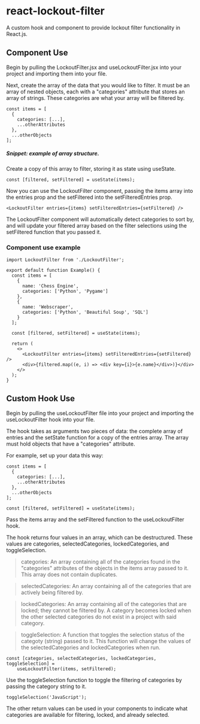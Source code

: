 # react-lockout-filter
A custom hook and component to provide lockout filter functionality in React.js.

## Component Use
Begin by pulling the LockoutFilter.jsx and useLockoutFilter.jsx into your project and importing them into your file.

Next, create the array of the data that you would like to filter. It must be an array of nested objects, each with a "categories" attribute that stores an array of strings. These categories are what your array will be filtered by.

```
const items = [
  {
    categories: [...],
    ...otherAttributes
  },
  ...otherObjects
];
```
##### Snippet: example of array structure.

Create a copy of this array to filter, storing it as state using useState.

```
const [filtered, setFiltered] = useState(items);
```

Now you can use the LockoutFilter component, passing the items array into the entries prop and the setFiltered into the setFilteredEntries prop.

```
<LockoutFilter entries={items} setFilteredEntries={setFiltered} />
```

The LockoutFilter component will automatically detect categories to sort by, and will update your filtered array based on the filter selections using the setFiltered function that you passed it.

### Component use example
```
import LockoutFilter from './LockoutFilter';

export default function Example() {
  const items = [
    {
      name: 'Chess Engine',
      categories: ['Python', 'Pygame']
    },
    {
      name: 'Webscraper',
      categories: ['Python', 'Beautiful Soup', 'SQL']
    }
  ];

  const [filtered, setFiltered] = useState(items);

  return (
    <>
      <LockoutFilter entries={items} setFilteredEntries={setFiltered} />
      <div>{filtered.map((e, i) => <div key={i}>{e.name}</div>)}</div>
    </>
  );
}
```

## Custom Hook Use
Begin by pulling the useLockoutFilter file into your project and importing the useLockoutFilter hook into your file.

The hook takes as arguments two pieces of data: the complete array of entries and the setState function for a copy of the entries array. The array must hold objects that have a "categories" attribute.

For example, set up your data this way:

```
const items = [
  {
    categories: [...],
    ...otherAttributes
  },
  ...otherObjects
];

const [filtered, setFiltered] = useState(items);
```

Pass the items array and the setFiltered function to the useLockoutFilter hook.

The hook returns four values in an array, which can be destructured. These values are categories, selectedCategories, lockedCategories, and toggleSelection.

> categories: An array containing all of the categories found in the "categories" attributes of the objects in the items array passed to it. This array does not contain duplicates.

> selectedCategories: An array containing all of the categories that are actively being filtered by.

> lockedCategories: An array containing all of the categories that are locked; they cannot be filtered by. A category becomes locked when the other selected categories do not exist in a project with said category.

> toggleSelection: A function that toggles the selection status of the categoty (string) passed to it. This function will change the values of the selectedCategories and lockedCategories when run.

```
const [categories, selectedCategories, lockedCategories, toggleSelection] =
    useLockoutFilter(items, setFiltered);
```

Use the toggleSelection function to toggle the filtering of categories by passing the category string to it.

```
toggleSelection('JavaScript');
```

The other return values can be used in your components to indicate what categories are available for filtering, locked, and already selected.
